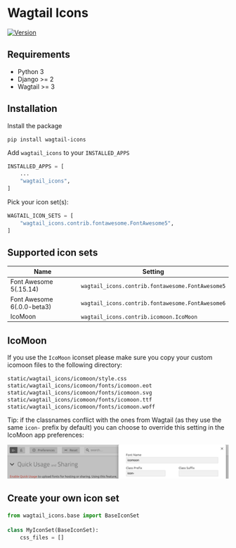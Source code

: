 # Wagtail Icons

[![Version](https://img.shields.io/pypi/v/wagtail-icons.svg?style=flat)](https://pypi.python.org/pypi/wagtail-icons/)

## Requirements

- Python 3
- Django >= 2
- Wagtail >= 3

## Installation

Install the package

```
pip install wagtail-icons
```

Add `wagtail_icons` to your `INSTALLED_APPS`

```python
INSTALLED_APPS = [
    ...
    "wagtail_icons",
]
```

Pick your icon set(s):

```python
WAGTAIL_ICON_SETS = [
    "wagtail_icons.contrib.fontawesome.FontAwesome5",
]
```

## Supported icon sets

| Name | Setting |
|------|---------|
| Font Awesome 5(.15.14) | `wagtail_icons.contrib.fontawesome.FontAwesome5` |
| Font Awesome 6(.0.0-beta3) | `wagtail_icons.contrib.fontawesome.FontAwesome6` |
| IcoMoon | `wagtail_icons.contrib.icomoon.IcoMoon` |

## IcoMoon

If you use the `IcoMoon` iconset please make sure you copy your custom icomoon files to the following directory:

```
static/wagtail_icons/icomoon/style.css
static/wagtail_icons/icomoon/fonts/icomoon.eot
static/wagtail_icons/icomoon/fonts/icomoon.svg
static/wagtail_icons/icomoon/fonts/icomoon.ttf
static/wagtail_icons/icomoon/fonts/icomoon.woff
```

Tip: if the classnames conflict with the ones from Wagtail (as they use the same `icon-` prefix by default) you can choose to override this setting in the IcoMoon app preferences:

![IcoMoon](./docs/icomoon.jpg)

## Create your own icon set

```python
from wagtail_icons.base import BaseIconSet

class MyIconSet(BaseIconSet):
    css_files = []
```
